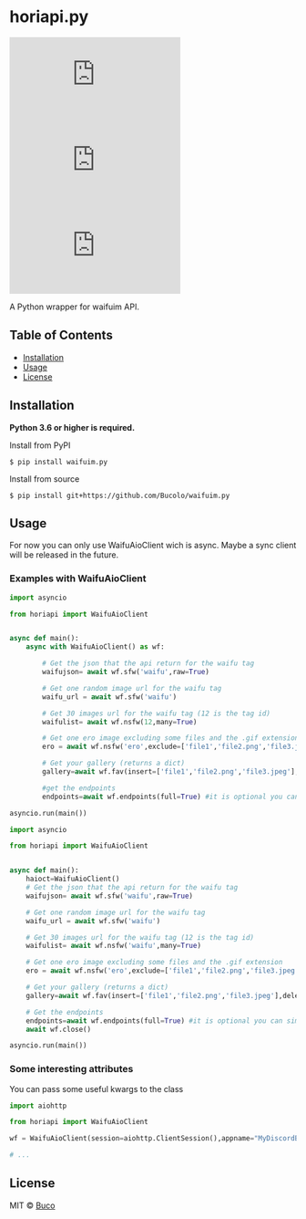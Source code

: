 # horiapi.py
[![PyPI - Python Version](https://img.shields.io/pypi/pyversions/waifuim.py?style=flat-square)](https://pypi.org/project/waifuim.py/)
[![PyPI](https://img.shields.io/pypi/v/waifuim.py?style=flat-square)](https://pypi.org/project/waifuim.py/)
[![License](https://img.shields.io/github/license/Bucolo/waifuim.py?style=flat-square)](https://github.com/Bucolo/waifuim.py/blob/main/LICENSE)

A Python wrapper for waifuim API.

## Table of Contents
- [Installation](#Installation)
- [Usage](#Usage)
- [License](#License)

## Installation
**Python 3.6 or higher is required.**

Install from PyPI
```shell
$ pip install waifuim.py
```

Install from source
```shell
$ pip install git+https://github.com/Bucolo/waifuim.py
```

## Usage
For now you can only use WaifuAioClient wich is async. Maybe a sync client will be released in the future.

### Examples with WaifuAioClient
```python
import asyncio

from horiapi import WaifuAioClient


async def main():
    async with WaifuAioClient() as wf:

        # Get the json that the api return for the waifu tag
        waifujson= await wf.sfw('waifu',raw=True)

        # Get one random image url for the waifu tag
        waifu_url = await wf.sfw('waifu')

        # Get 30 images url for the waifu tag (12 is the tag id)
        waifulist= await wf.nsfw(12,many=True)

        # Get one ero image excluding some files and the .gif extension
        ero = await wf.nsfw('ero',exclude=['file1','file2.png','file3.jpeg'],gif=False)

        # Get your gallery (returns a dict)
        gallery=await wf.fav(insert=['file1','file2.png','file3.jpeg'],delete=['file1','file2.png','file3.jpeg'],newtoken="The new token you want to use from now on instead of the one passed at the begining (or not).")

        #get the endpoints
        endpoints=await wf.endpoints(full=True) #it is optional you can simply not set it to True and get the endpoints without details.

asyncio.run(main())
```
```python
import asyncio

from horiapi import WaifuAioClient


async def main():
    haioct=WaifuAioClient()
    # Get the json that the api return for the waifu tag
    waifujson= await wf.sfw('waifu',raw=True)

    # Get one random image url for the waifu tag
    waifu_url = await wf.sfw('waifu')

    # Get 30 images url for the waifu tag (12 is the tag id)
    waifulist= await wf.nsfw('waifu',many=True)

    # Get one ero image excluding some files and the .gif extension
    ero = await wf.nsfw('ero',exclude=['file1','file2.png','file3.jpeg'],gif=False)

    # Get your gallery (returns a dict)
    gallery=await wf.fav(insert=['file1','file2.png','file3.jpeg'],delete=['file1','file2.png','file3.jpeg'],newtoken="The new token you want to use from now on instead of the one passed at the begining (or not).")

    # Get the endpoints
    endpoints=await wf.endpoints(full=True) #it is optional you can simply not set it to True and get the endpoints without details.
    await wf.close()

asyncio.run(main())
```

### Some interesting attributes
You can pass some useful kwargs to the class

```python
import aiohttp

from horiapi import WaifuAioClient

wf = WaifuAioClient(session=aiohttp.ClientSession(),appname="MyDiscordBot",token="The Token that fav will use if newtoken isn't provided.",maintenance_error="The error message that you want to raise if the api is returning a 502.")

# ...
```

## License
MIT © [Buco](https://github.com/Bucolo/waifuim.py/blob/main/LICENSE)
